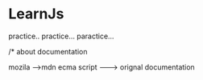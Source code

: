 # LearnJs
practice.. practice... paractice...

/* about documentation

mozila -->mdn 
ecma script ---> orignal documentation 

